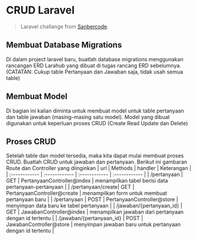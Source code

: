# CRUD Laravel

> Laravel challange from [Sanbercode](https://blog.sanbercode.com/docs/kurikulum-laravel-web-development/week-3-tugas-harian/crud-laravel/).

## Membuat Database Migrations
Di dalam project laravel baru, buatlah database migrations menggunakan rancangan ERD Larahub yang dibuat di tugas rancang ERD sebelumnya. (CATATAN: Cukup table Pertanyaan dan Jawaban saja, tidak usah semua table)

## Membuat Model
Di bagian ini kalian diminta untuk membuat model untuk table pertanyaan dan table jawaban (masing–masing satu model).
Model yang dibuat digunakan untuk keperluan proses CRUD (Create Read Update dan Delete)

## Proses CRUD
Setelah table dan model tersedia, maka kita dapat mulai membuat proses CRUD. Buatlah CRUD untuk jawaban dan pertanyaan. Berikut ini gambaran Route dan Controller yang diinginkan
| url | Methods | handler | Keterangan |
| :------------ | :------------ | :------------ | :------------ |
| /pertanyaan | GET | PertanyaanController@index | menampilkan tabel berisi data pertanyaan-pertanyaan | 
| /pertanyaan/create|  GET |  PertanyaanController@create | menampilkan form untuk membuat pertanyaan baru |
| /pertanyaan |  POST | PertanyaanController@store | menyimpan data baru ke tabel pertanyaan |
| /jawaban/{pertanyaan_id} | GET | JawabanController@index | menampilkan jawaban dari pertanyaan dengan id tertentu |
| /jawaban/{pertanyaan_id} | POST |  JawabanController@store | menyimpan jawaban baru untuk pertanyaan dengan id tertentu |

